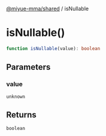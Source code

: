 [@miyue-mma/shared](../index.md) / isNullable

# isNullable()

```ts
function isNullable(value): boolean
```

## Parameters

### value

`unknown`

## Returns

`boolean`
